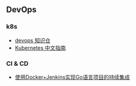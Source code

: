 ## DevOps

### k8s

- [devops 知识仓](https://github.com/bregman-arie/devops-exercises)
- [Kubernetes 中文指南](https://jimmysong.io/kubernetes-handbook/)

### CI & CD

- [使用Docker+Jenkins实现Go语言项目的持续集成](https://juejin.cn/post/6844904152829542413)
